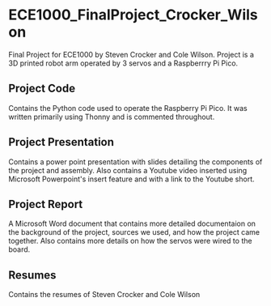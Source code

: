 # ECE1000_FinalProject_Crocker_Wilson
Final Project for ECE1000 by Steven Crocker and Cole Wilson. Project is a 3D printed robot arm operated by 3 servos and a Raspberrry Pi Pico. 

## Project Code 
Contains the Python code used to operate the Raspberry Pi Pico. It was written primarily using Thonny and is commented throughout. 

## Project Presentation 
Contains a power point presentation with slides detailing the components of the project and assembly. 
Also contains a Youtube video inserted using Microsoft Powerpoint's insert feature and with a link to the Youtube short. 

## Project Report
A Microsoft Word document that contains more detailed documentaion on the background of the project, sources we used, and how the project came together. 
Also contains more details on how the servos were wired to the board. 

## Resumes
Contains the resumes of Steven Crocker and Cole Wilson

